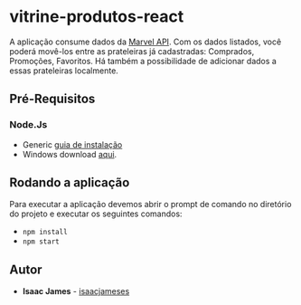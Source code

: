 # vitrine-produtos-react 
A aplicação consume dados da [Marvel API](https://developer.marvel.com/). 
Com os dados listados, você poderá movê-los entre as prateleiras já cadastradas:
Comprados, Promoções, Favoritos.
Há também a possibilidade de adicionar dados a essas prateleiras localmente.

## Pré-Requisitos
### Node.Js
* Generic [guia de instalação](https://github.com/nodejs/node-v0.x-archive/wiki/Installation)
* Windows download [aqui](https://nodejs.org/en/).

## Rodando a aplicação
Para executar a aplicação devemos abrir o prompt de comando no diretório do projeto e executar os seguintes comandos:

* `npm install`
* `npm start`


## Autor
* **Isaac James** - [isaacjameses](https://github.com/isaacjameses)

